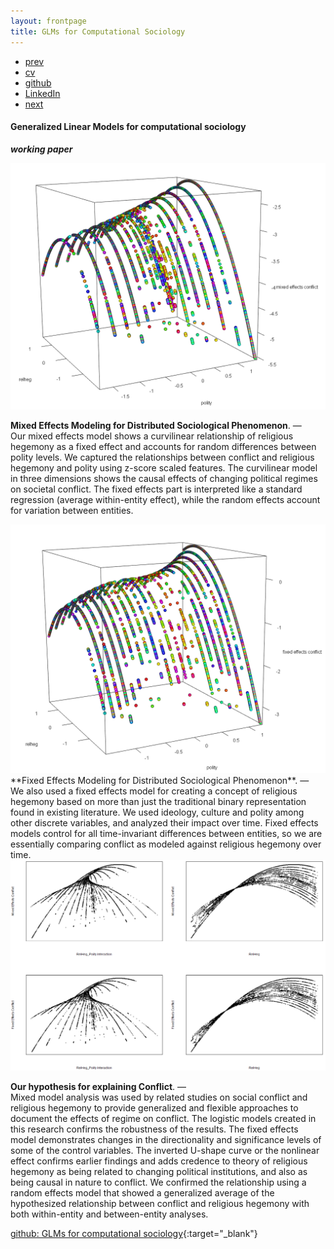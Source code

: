 ```yaml
---
layout: frontpage
title: GLMs for Computational Sociology
---
```


<div class="navbar">
  <div class="navbar-inner">
      <ul class="nav">
          <li><a href="gtfeature.html">prev</a></li>          
          <li><a href="{{ BASE_PATH }}/jshah-public.pdf">cv</a></li>
          <li><a href="https://github.com/javedmshah">github</a></li>
          <li><a href="https://linkedin.com/in/javedmaqboolshah">LinkedIn</a></li>
          <li><a href="bots.html">next</a></li>          
      </ul>
  </div>
</div>

#### Generalized Linear Models for computational sociology
***working paper***

<img src="mixed_model_final.png" alt="glm" width="800"/>

**Mixed Effects Modeling for Distributed Sociological Phenomenon**. &mdash; <br>
Our mixed effects model shows a curvilinear relationship of religious hegemony as a fixed effect and accounts for random differences between polity levels. We captured the relationships between conflict and religious hegemony and polity  using z-score scaled features. The curvilinear model in three dimensions shows the causal effects of changing political regimes on societal conflict. The fixed effects part is interpreted like a standard regression (average within-entity effect), while the random effects account for variation between entities.

<img src="fixed_model_final.png" alt="glm" width="800"/>
**Fixed Effects Modeling for Distributed Sociological Phenomenon**. &mdash; <br>
We also used a fixed effects model for creating a concept of religious hegemony based on more than just the traditional binary representation found in existing literature. We used ideology, culture and polity among other discrete variables, and analyzed their impact over time. Fixed effects models control for all time-invariant differences between entities, so we are essentially comparing conflict as modeled against religious hegemony over time.<br>

<img src="rh thesis.png" alt="glm" width="800"/>

**Our hypothesis for explaining Conflict**. &mdash; <br>
Mixed model analysis was used by related studies on social conflict and religious hegemony to provide generalized and flexible approaches to document the effects of regime on conflict. The logistic models created in this research confirms the robustness of the results. The fixed effects model demonstrates changes in the directionality and significance levels of some of the control variables. The inverted U-shape curve or the nonlinear effect confirms earlier findings and adds credence to theory of religious hegemony as being related to changing political institutions, and also as being causal in nature to conflict. We confirmed the relationship using a random effects model that showed a generalized average of the hypothesized relationship between conflict and religious hegemony with both within-entity and between-entity analyses.

[github: GLMs for computational sociology](https://github.com/javedmshah/compute.glm.model){:target="_blank"}
